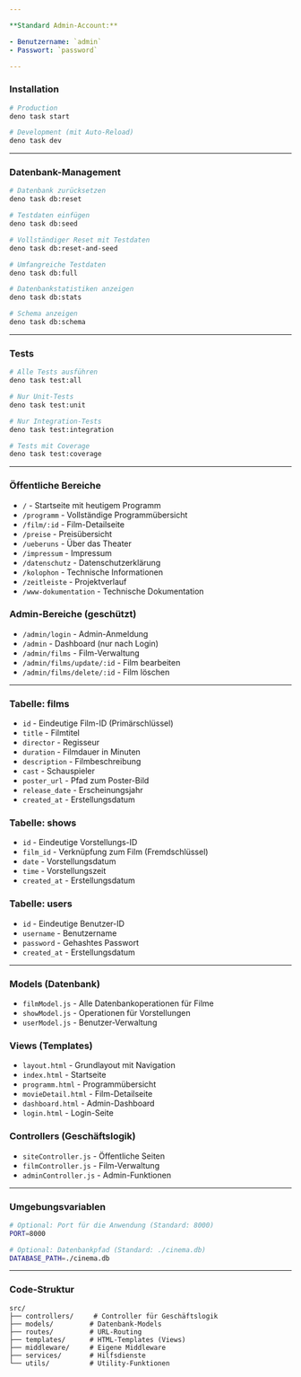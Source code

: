 ```yaml
---

**Standard Admin-Account:**

- Benutzername: `admin`
- Passwort: `password`

---
```


### Installation

```bash
# Production
deno task start

# Development (mit Auto-Reload)
deno task dev
```

---

### Datenbank-Management

```bash
# Datenbank zurücksetzen
deno task db:reset

# Testdaten einfügen
deno task db:seed

# Vollständiger Reset mit Testdaten
deno task db:reset-and-seed

# Umfangreiche Testdaten
deno task db:full

# Datenbankstatistiken anzeigen
deno task db:stats

# Schema anzeigen
deno task db:schema
```

---

### Tests

```bash
# Alle Tests ausführen
deno task test:all

# Nur Unit-Tests
deno task test:unit

# Nur Integration-Tests
deno task test:integration

# Tests mit Coverage
deno task test:coverage
```

---

### Öffentliche Bereiche

- `/` - Startseite mit heutigem Programm
- `/programm` - Vollständige Programmübersicht
- `/film/:id` - Film-Detailseite
- `/preise` - Preisübersicht
- `/ueberuns` - Über das Theater
- `/impressum` - Impressum
- `/datenschutz` - Datenschutzerklärung
- `/kolophon` - Technische Informationen
- `/zeitleiste` - Projektverlauf
- `/www-dokumentation` - Technische Dokumentation

### Admin-Bereiche (geschützt)

- `/admin/login` - Admin-Anmeldung
- `/admin` - Dashboard (nur nach Login)
- `/admin/films` - Film-Verwaltung
- `/admin/films/update/:id` - Film bearbeiten
- `/admin/films/delete/:id` - Film löschen

---

### Tabelle: films

- `id` - Eindeutige Film-ID (Primärschlüssel)
- `title` - Filmtitel
- `director` - Regisseur
- `duration` - Filmdauer in Minuten
- `description` - Filmbeschreibung
- `cast` - Schauspieler
- `poster_url` - Pfad zum Poster-Bild
- `release_date` - Erscheinungsjahr
- `created_at` - Erstellungsdatum

### Tabelle: shows

- `id` - Eindeutige Vorstellungs-ID
- `film_id` - Verknüpfung zum Film (Fremdschlüssel)
- `date` - Vorstellungsdatum
- `time` - Vorstellungszeit
- `created_at` - Erstellungsdatum

### Tabelle: users

- `id` - Eindeutige Benutzer-ID
- `username` - Benutzername
- `password` - Gehashtes Passwort
- `created_at` - Erstellungsdatum

---

### Models (Datenbank)

- `filmModel.js` - Alle Datenbankoperationen für Filme
- `showModel.js` - Operationen für Vorstellungen
- `userModel.js` - Benutzer-Verwaltung

### Views (Templates)

- `layout.html` - Grundlayout mit Navigation
- `index.html` - Startseite
- `programm.html` - Programmübersicht
- `movieDetail.html` - Film-Detailseite
- `dashboard.html` - Admin-Dashboard
- `login.html` - Login-Seite

### Controllers (Geschäftslogik)

- `siteController.js` - Öffentliche Seiten
- `filmController.js` - Film-Verwaltung
- `adminController.js` - Admin-Funktionen

---

### Umgebungsvariablen

```bash
# Optional: Port für die Anwendung (Standard: 8000)
PORT=8000

# Optional: Datenbankpfad (Standard: ./cinema.db)
DATABASE_PATH=./cinema.db
```

---

### Code-Struktur

```
src/
├── controllers/     # Controller für Geschäftslogik
├── models/         # Datenbank-Models
├── routes/         # URL-Routing
├── templates/      # HTML-Templates (Views)
├── middleware/     # Eigene Middleware
├── services/       # Hilfsdienste
└── utils/          # Utility-Funktionen
```
